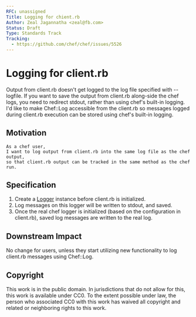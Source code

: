 ```yaml
---
RFC: unassigned
Title: Logging for chient.rb
Author: Zeal Jagannatha <zeal@fb.com>
Status: Draft
Type: Standards Track
Tracking:
  - https://github.com/chef/chef/issues/5526
---
```


# Logging for client.rb

Output from client.rb doesn't get logged to the log file specified with --logfile.
If you want to save the output from client.rb along-side the chef logs, you need to redirect stdout, rather than using chef's built-in logging.
I'd like to make Chef::Log accessible from the client.rb so messages logged during client.rb execution can be stored using chef's built-in logging.

## Motivation

    As a chef user,
    I want to log output from client.rb into the same log file as the chef output,
    so that client.rb output can be tracked in the same method as the chef run.

## Specification

1. Create a [Logger](https://github.com/chef/mixlib-log) instance before client.rb is initialized.
1. Log messages on this logger will be written to stdout, and saved.
1. Once the real chef logger is initialized (based on the configuration in client.rb), saved log messages
   are written to the real log.

## Downstream Impact

No change for users, unless they start utilizing new functionality to log client.rb messages using Chef::Log.

## Copyright

This work is in the public domain. In jurisdictions that do not allow for this,
this work is available under CC0. To the extent possible under law, the person
who associated CC0 with this work has waived all copyright and related or
neighboring rights to this work.
